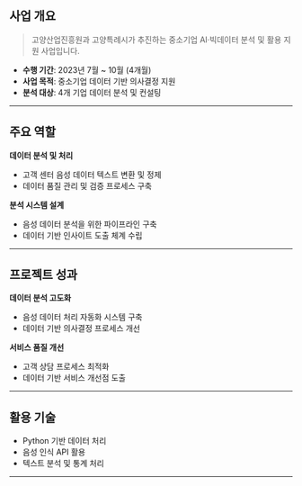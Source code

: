 
## **사업 개요**

> 고양산업진흥원과 고양특례시가 추진하는 중소기업 AI·빅데이터 분석 및 활용 지원 사업입니다.

- **수행 기간**: 2023년 7월 ~ 10월 (4개월)
- **사업 목적**: 중소기업 데이터 기반 의사결정 지원
- **분석 대상**: 4개 기업 데이터 분석 및 컨설팅

---

## **주요 역할**
**데이터 분석 및 처리**
- 고객 센터 음성 데이터 텍스트 변환 및 정제
- 데이터 품질 관리 및 검증 프로세스 구축

**분석 시스템 설계**
- 음성 데이터 분석을 위한 파이프라인 구축
- 데이터 기반 인사이트 도출 체계 수립

---

## **프로젝트 성과**
**데이터 분석 고도화**
- 음성 데이터 처리 자동화 시스템 구축
- 데이터 기반 의사결정 프로세스 개선

**서비스 품질 개선**
- 고객 상담 프로세스 최적화
- 데이터 기반 서비스 개선점 도출

---

## **활용 기술**
- Python 기반 데이터 처리
- 음성 인식 API 활용
- 텍스트 분석 및 통계 처리

---